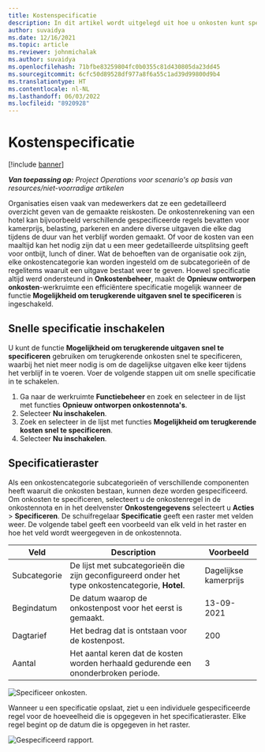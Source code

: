 ```yaml
---
title: Kostenspecificatie
description: In dit artikel wordt uitgelegd uit hoe u onkosten kunt specificeren met behulp van de opnieuw ontworpen werkruimte Onkosten.
author: suvaidya
ms.date: 12/16/2021
ms.topic: article
ms.reviewer: johnmichalak
ms.author: suvaidya
ms.openlocfilehash: 71bfbe83259804fc0b0355c81d430805da23dd45
ms.sourcegitcommit: 6cfc50d89528df977a8f6a55c1ad39d99800d9b4
ms.translationtype: HT
ms.contentlocale: nl-NL
ms.lasthandoff: 06/03/2022
ms.locfileid: "8920928"
---
```

# <a name="expense-itemization"></a>Kostenspecificatie

[!include [banner](../includes/banner.md)]

_**Van toepassing op:** Project Operations voor scenario's op basis van resources/niet-voorradige artikelen_

Organisaties eisen vaak van medewerkers dat ze een gedetailleerd overzicht geven van de gemaakte reiskosten. De onkostenrekening van een hotel kan bijvoorbeeld verschillende gespecificeerde regels bevatten voor kamerprijs, belasting, parkeren en andere diverse uitgaven die elke dag tijdens de duur van het verblijf worden gemaakt. Of voor de kosten van een maaltijd kan het nodig zijn dat u een meer gedetailleerde uitsplitsing geeft voor ontbijt, lunch of diner. Wat de behoeften van de organisatie ook zijn, elke onkostencategorie kan worden ingesteld om de subcategorieën of de regelitems waaruit een uitgave bestaat weer te geven. Hoewel specificatie altijd werd ondersteund in **Onkostenbeheer**, maakt de **Opnieuw ontworpen onkosten**-werkruimte een efficiëntere specificatie mogelijk wanneer de functie **Mogelijkheid om terugkerende uitgaven snel te specificeren** is ingeschakeld.  

## <a name="enable-quick-itemization"></a>Snelle specificatie inschakelen 

U kunt de functie **Mogelijkheid om terugkerende uitgaven snel te specificeren** gebruiken om terugkerende onkosten snel te specificeren, waarbij het niet meer nodig is om de dagelijkse uitgaven elke keer tijdens het verblijf in te voeren. Voer de volgende stappen uit om snelle specificatie in te schakelen.

1. Ga naar de werkruimte **Functiebeheer** en zoek en selecteer in de lijst met functies **Opnieuw ontworpen onkostennota's**. 
2. Selecteer **Nu inschakelen**. 
3. Zoek en selecteer in de lijst met functies **Mogelijkheid om terugkerende kosten snel te specificeren**.
4. Selecteer **Nu inschakelen**. 

## <a name="itemization-grid"></a>Specificatieraster 

Als een onkostencategorie subcategorieën of verschillende componenten heeft waaruit die onkosten bestaan, kunnen deze worden gespecificeerd. Om onkosten te specificeren, selecteert u de onkostenregel in de onkostennota en in het deelvenster **Onkostengegevens** selecteert u **Acties** > **Specificeren**. De schuifregelaar **Specificatie** geeft een raster met velden weer. De volgende tabel geeft een voorbeeld van elk veld in het raster en hoe het veld wordt weergegeven in de onkostennota. 

|     Veld          |     Description                                                                                  |     Voorbeeld              |
|--------------------|--------------------------------------------------------------------------------------------------|--------------------------|
|     Subcategorie    |     De lijst met subcategorieën die zijn geconfigureerd onder het type onkostencategorie, **Hotel**.             |     Dagelijkse kamerprijs      |
|     Begindatum     |     De datum waarop de onkostenpost voor het eerst is gemaakt.                                           |     13-09-2021           |
|     Dagtarief     |     Het bedrag dat is ontstaan voor de kostenpost.                                                    |     200                  |
|     Aantal       |     Het aantal keren dat de kosten worden herhaald gedurende een ononderbroken periode.                       |     3                    |

![Specificeer onkosten.](media/Itemization%20screen%201.png)

Wanneer u een specificatie opslaat, ziet u een individuele gespecificeerde regel voor de hoeveelheid die is opgegeven in het specificatieraster. Elke regel begint op de datum die is opgegeven in het raster.

![Gespecificeerd rapport.](media/Itemization%20screen%202.png)

